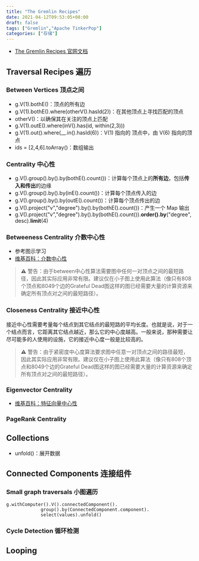 ```yaml
---
title: "The Gremlin Recipes"
date: 2021-04-12T09:53:05+08:00
draft: false
tags: ["Gremlin","Apache TinkerPop"]
categories: ["存储"]
---
```


- [The Gremlin Recipes 官网文档](https://tinkerpop.apache.org/docs/current/recipes/)

## Traversal Recipes 遍历

### Between Vertices 顶点之间

- g.V(1).bothE()：顶点的所有边
- g.V(1).bothE().where(otherV().hasId(2))：在其他顶点上寻找匹配的顶点
- otherV()：以确保其在关注的顶点上匹配
- g.V(1).outE().where(inV().has(id, within(2,3)))
- g.V(1).out().where(__.in().hasId(6))：V(1) 指向的 顶点中，由 V(6) 指向的顶点
- ids = [2,4,6].toArray()：数组输出

### Centrality 中心性

- g.V().group().by().by(bothE().count())：计算每个顶点上的**所有边**，包括**传入和传出**的边缘
- g.V().group().by().by(inE().count())：计算每个顶点传入的边
- g.V().group().by().by(outE().count())：计算每个顶点传出的边
- g.V().project("v","degree").by().by(bothE().count())：产生一个 Map 输出
- g.V().project("v","degree").by().by(bothE().count()).**order().by**("degree", desc).**limit**(4)

### Betweeness Centrality 介数中心性

- 参考图示学习
- [维基百科：介数中心性](https://zh.wikipedia.org/wiki/%E4%BB%8B%E6%95%B0%E4%B8%AD%E5%BF%83%E6%80%A7)

> ⚠️ 警告：由于between中心性算法需要图中任何一对顶点之间的最短路径，因此其实际应用非常有限。建议仅在小子图上使用此算法（像只有808个顶点和8049个边的Grateful Dead图这样的图已经需要大量的计算资源来确定所有顶点对之间的最短路径）。

### Closeness Centrality 接近中心性

接近中心性需要考量每个结点到其它结点的最短路的平均长度。也就是说，对于一个结点而言，它距离其它结点越近，那么它的中心度越高。一般来说，那种需要让尽可能多的人使用的设施，它的接近中心度一般是比较高的。

> ⚠️ 警告：由于紧密度中心度算法要求图中任意一对顶点之间的路径最短，因此其实际应用非常有限。建议仅在小子图上使用此算法（像只有808个顶点和8049个边的Grateful Dead图这样的图已经需要大量的计算资源来确定所有顶点对之间的最短路径）。

### Eigenvector Centrality

- [维基百科：特征向量中心性](https://zh.wikipedia.org/wiki/%E7%89%B9%E5%BE%81%E5%90%91%E9%87%8F%E4%B8%AD%E5%BF%83%E6%80%A7)

### PageRank Centrality

## Collections

- unfold()：展开数据

## Connected Components 连接组件

### Small graph traversals 小图遍历

```gremlin
g.withComputer().V().connectedComponent().
             group().by(ConnectedComponent.component).
             select(values).unfold()
```

### Cycle Detection 循环检测

## Looping